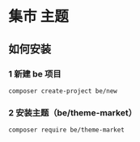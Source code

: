 # 集市 主题


## 如何安装

### 1 新建 be 项目

    composer create-project be/new

### 2 安装主题（be/theme-market）

    composer require be/theme-market